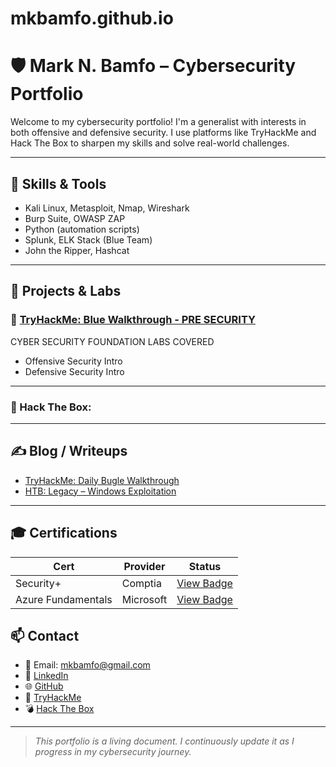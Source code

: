 # mkbamfo.github.io
# 🛡️ Mark N. Bamfo – Cybersecurity Portfolio

Welcome to my cybersecurity portfolio! I'm a generalist with interests in both offensive and defensive security. I use platforms like TryHackMe and Hack The Box to sharpen my skills and solve real-world challenges.

---

## 🔧 Skills & Tools
- Kali Linux, Metasploit, Nmap, Wireshark
- Burp Suite, OWASP ZAP
- Python (automation scripts)
- Splunk, ELK Stack (Blue Team)
- John the Ripper, Hashcat

---

## 🧪 Projects & Labs

### 🔹 [TryHackMe: Blue Walkthrough - PRE SECURITY](https://tryhackme.com/p/mkbamfo)
CYBER SECURITY FOUNDATION
LABS COVERED
- Offensive Security Intro
- Defensive Security Intro


---

### 🔹 Hack The Box:

---

## ✍️ Blog / Writeups

- [TryHackMe: Daily Bugle Walkthrough](#)
- [HTB: Legacy – Windows Exploitation](#)


---

## 🎓 Certifications

| Cert               | Provider        | Status     |
|--------------------|-----------------|------------|
| Security+          | Comptia         | [View Badge](https://www.credly.com/badges/e034281e-68d1-4612-bec9-8c73a30556c9/public_url) |
| Azure Fundamentals | Microsoft       | [View Badge](https://learn.microsoft.com/en-us/users/markbamfo-3825/credentials/8b4df469ece051be?ref=https%3A%2F%2Fwww.linkedin.com%2F) |
## 📫 Contact

- 📧 Email: mkbamfo@gmail.com  
- 🔗 [LinkedIn](https://www.linkedin.com/in/mark-bamfo-31735a189/)  
- 🌐 [GitHub](https://github.com/mkbamfo)  
- 🧠 [TryHackMe](https://tryhackme.com/p/mkbamfo)  
- 💣 [Hack The Box](https://app.hackthebox.com/)

---

> *This portfolio is a living document. I continuously update it as I progress in my cybersecurity journey.*
